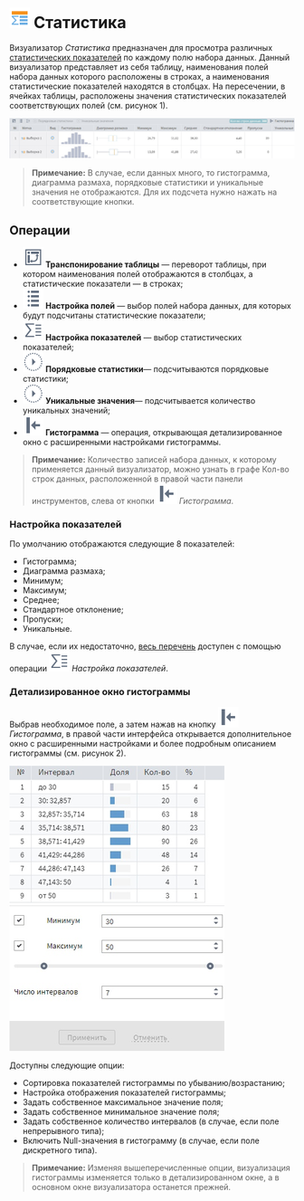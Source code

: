 # ![](../../images/icons/view_types_18/view_types_default-05.svg) Статистика

Визуализатор *Статистика* предназначен для просмотра различных [статистических показателей](./statistics-description.md) по каждому полю набора данных. Данный визуализатор представляет из себя таблицу, наименования полей набора данных которого расположены в строках, а наименования статистические показателей находятся в столбцах. На пересечении, в ячейках таблицы, расположены значения статистических показателей соответствующих полей (см. рисунок 1).

![Визуализатор Статистика](./statistics.png)

>**Примечание:** В случае, если данных много, то гистограмма, диаграмма размаха, порядковые статистики и уникальные значения не отображаются. Для их подсчета нужно нажать на соответствующие кнопки.

## Операции

* ![](../../images/icons/toolbar-controls_18x18/toolbar-controls_18x18_transform_default.svg) **Транспонирование таблицы** — переворот таблицы, при котором наименования полей отображаются в столбцах, а статистические показатели — в строках;
* ![](../../images/icons/toolbar-controls_18x18/toolbar-controls_18x18_fields-list_default.svg) **Настройка полей** — выбор полей набора данных, для которых будут подсчитаны статистические показатели;
* ![](../../images/icons/toolbar-controls_18x18/toolbar-controls_18x18_row-sum_default.svg) **Настройка показателей** — выбор статистических показателей;
* ![](../../images/icons/toolbar-controls_18x18/toolbar-controls_18x18_execute_default.svg) **Порядковые статистики**— подсчитываются порядковые статистики;
* ![](../../images/icons/toolbar-controls_18x18/toolbar-controls_18x18_execute_default.svg) **Уникальные значения**— подсчитывается количество уникальных значений;
* ![](../../images/icons/toolbar-controls_18x18/toolbar-controls_18x18_toggle-left-panel_default.svg) **Гистограмма** — операция, открывающая детализированное окно с расширенными настройками гистограммы.

>**Примечание:** Количество записей набора данных, к которому применяется данный визуализатор, можно узнать в графе Кол-во строк данных, расположенной в правой части панели инструментов, слева от кнопки ![](../../images/icons/toolbar-controls_18x18/toolbar-controls_18x18_toggle-left-panel_default.svg) *Гистограмма*.

### Настройка показателей

По умолчанию отображаются следующие 8 показателей:
* Гистограмма;
* Диаграмма размаха;
* Минимум;
* Максимум;
* Среднее;
* Стандартное отклонение;
* Пропуски;
* Уникальные.

В случае, если их недостаточно, [весь перечень](./statistics-description.md) доступен с помощью операции ![](../../images/icons/toolbar-controls_18x18/toolbar-controls_18x18_row-sum_default.svg) *Настройка показателей*.

### Детализированное окно гистограммы

Выбрав необходимое поле, а затем нажав на кнопку ![](../../images/icons/toolbar-controls_18x18/toolbar-controls_18x18_toggle-left-panel_default.svg) *Гистограмма*, в правой части интерфейса открывается дополнительное окно с расширенными настройками и более подробным описанием гистограммы (см. рисунок 2).

![Детализированное окно гистограммы](histogram-advanced.png)

Доступны следующие опции:
* Сортировка показателей гистограммы по убыванию/возрастанию;
* Настройка отображения показателей гистограммы; 
* Задать собственное максимальное значение поля;
* Задать собственное минимальное значение поля;
* Задать собственное количество интервалов (в случае, если поле непрерывного типа);
* Включить Null-значения в гистограмму (в случае, если поле дискретного типа).

>**Примечание:** Изменяя вышеперечисленные опции, визуализация гистограммы изменяется только в детализированном окне, а в основном окне визуализатора останется прежней.